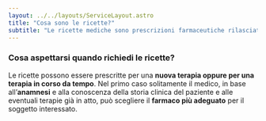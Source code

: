 ```yaml
---
layout: ../../layouts/ServiceLayout.astro
title: "Cosa sono le ricette?"
subtitle: "Le ricette mediche sono prescrizioni farmaceutiche rilasciate dal medico che ti permettono di acquistare farmaci in farmacia o eseguire indagini diagnostiche nell’ambito del SSN oppure in centri privati."
---
```


### **Cosa aspettarsi** quando richiedi le ricette?
Le ricette possono essere prescritte per una **nuova terapia oppure per una terapia in corso da tempo**. Nel primo caso solitamente il medico, in base all’**anamnesi** e alla conoscenza della storia clinica del paziente e alle eventuali terapie già in atto, può scegliere il **farmaco più adeguato** per il soggetto interessato.

